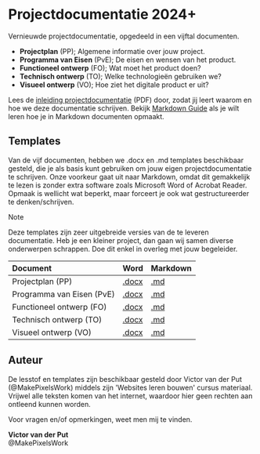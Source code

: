 # Projectdocumentatie 2024+

Vernieuwde projectdocumentatie, opgedeeld in een vijftal documenten. 

- **Projectplan** (PP); Algemene informatie over jouw project.  
- **Programma van Eisen** (PvE); De eisen en wensen van het product.
- **Functioneel ontwerp** (FO); Wat moet het product doen?
- **Technisch ontwerp** (TO); Welke technologieën gebruiken we?
- **Visueel ontwerp** (VO); Hoe ziet het digitale product er uit?

Lees de [inleiding projectdocumentatie][A] (PDF) door, zodat jij leert waarom en hoe we deze documentatie schrijven. Bekijk [Markdown Guide][B] als je wilt leren hoe je in Markdown documenten opmaakt.


## Templates

Van de vijf documenten, hebben we .docx en .md templates beschikbaar gesteld, die je als basis kunt gebruiken om jouw eigen projectdocumentatie te schrijven. Onze voorkeur gaat uit naar Markdown, omdat dit gemakkelijk te lezen is zonder extra software zoals Microsoft Word of Acrobat Reader. Opmaak is wellicht wat beperkt, maar forceert je ook wat gestructureerder te denken/schrijven.

> [!NOTE]  
> Deze templates zijn zeer uitgebreide versies van de te leveren documentatie. Heb je een kleiner project, dan gaan wij samen diverse onderwerpen schrappen. Doe dit enkel in overleg met jouw begeleider.

| Document                  | Word       | Markdown  |
| :---                      | :---       | :---      |
| Projectplan (PP)          | [.docx][1] | [.md][2]  |
| Programma van Eisen (PvE) | [.docx][3] | [.md][4]  |
| Functioneel ontwerp (FO)  | [.docx][5] | [.md][6]  |
| Technisch ontwerp (TO)    | [.docx][7] | [.md][9]  |
| Visueel ontwerp (VO)      | [.docx][9] | [.md][10] |


## Auteur

De lesstof en templates zijn beschikbaar gesteld door Victor van der Put (@MakePixelsWork) middels zijn 'Websites leren bouwen' cursus materiaal. Vrijwel alle teksten komen van het internet, waardoor hier geen rechten aan ontleend kunnen worden.

Voor vragen en/of opmerkingen, weet men mij te vinden.

**Victor van der Put**<br>
@MakePixelsWork


<!-- LINKS IN THIS DOCUMENT -->
[1]: <./docs/pp-projectnaam.docx>
[2]: <./docs/pp-projectnaam.md>

[3]: <./docs/pve-projectnaam.docx>
[4]: <./docs/pve-projectnaam.md>

[5]: <./docs/fo-projectnaam.docx>
[6]: <./docs/fo-projectnaam.md>

[7]: <./docs/to-projectnaam.docx>
[8]: <./docs/to-projectnaam.md>

[9]: <./docs/vo-projectnaam.docx>
[10]: <./docs/vo-projectnaam.md>

[A]: <./docs/a04 - Projectdocumentatie.pdf>
[B]: https://www.markdownguide.org/